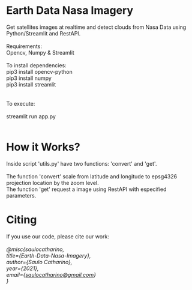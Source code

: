#  Earth Data Nasa Imagery 
Get satellites images at realtime and detect clouds from Nasa Data using Python/Streamlit and RestAPI.<br><br>
Requirements:<br>
Opencv, Numpy & Streamlit<br>
<br>
To install dependencies:<br>
pip3 install opencv-python<br>
pip3 install numpy<br>
pip3 install streamlit<br>
<br><br>
To execute:
<br>
<br>streamlit run app.py
<br>
<br>
# How it Works?
Inside script 'utils.py' have two functions: 'convert' and 'get'.<br>
<br>
The function 'convert' scale from latitude and longitude to epsg4326 projection location by the zoom level.
<br>
The function 'get' request a image using RestAPI with especified parameters.
# Citing

If you use our code, please cite our work:<br>
<br><i>
@misc{saulocatharino,<br>
     title={Earth-Data-Nasa-Imagery}, <br>
     author={Saulo Catharino},<br>
     year={2021},<br>
     email={saulocatharino@gmail.com}<br>
}<br></i>
